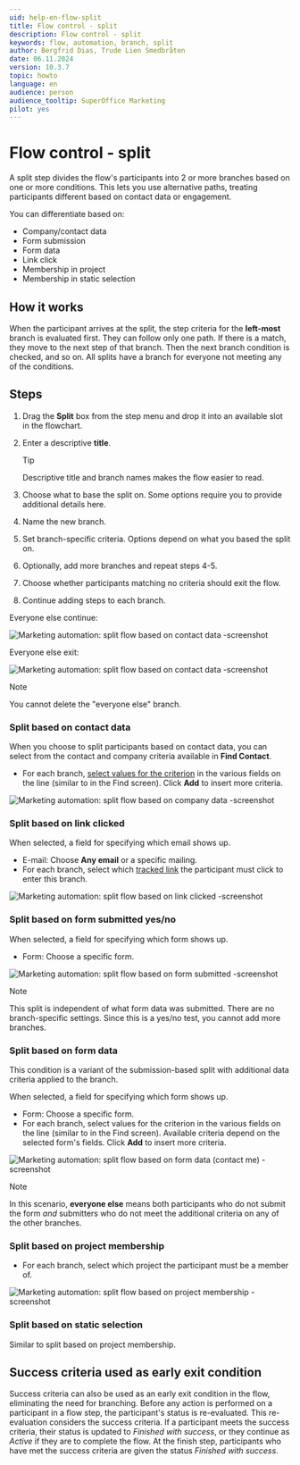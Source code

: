 ```yaml
---
uid: help-en-flow-split
title: Flow control - split
description: Flow control - split
keywords: flow, automation, branch, split
author: Bergfrid Dias, Trude Lien Smedbråten
date: 06.11.2024
version: 10.3.7
topic: howto
language: en
audience: person
audience_tooltip: SuperOffice Marketing
pilot: yes
---
```


# Flow control - split

A split step divides the flow's participants into 2 or more branches based on one or more conditions. This lets you use alternative paths, treating participants different based on contact data or engagement.

You can differentiate based on:

* Company/contact data
* Form submission
* Form data
* Link click
* Membership in project
* Membership in static selection

## How it works

When the participant arrives at the split, the step criteria for the **left-most** branch is evaluated first. They can follow only one path. If there is a match, they move to the next step of that branch. Then the next branch condition is checked, and so on. All splits have a branch for everyone not meeting any of the conditions.​

## Steps

1. Drag the **Split** box from the step menu and drop it into an available slot in the flowchart.
1. Enter a descriptive **title**.

    > [!TIP]
    > Descriptive title and branch names makes the flow easier to read​.

1. Choose what to base the split on. Some options require you to provide additional details here.
1. Name the new branch.
1. Set branch-specific criteria. Options depend on what you based the split on.
1. Optionally, add more branches and repeat steps 4-5.
1. Choose whether participants matching no criteria should exit the flow.
1. Continue adding steps to each branch.

Everyone else continue:

![Marketing automation: split flow based on contact data -screenshot][img1]

Everyone else exit:

![Marketing automation: split flow based on contact data -screenshot][img2]

> [!NOTE]
> You cannot delete the "everyone else" branch.

### Split based on contact data

When you choose to split participants based on contact data, you can select from the contact and company criteria available in **Find Contact**.

* For each branch, [select values for the criterion][11] in the various fields on the line (similar to in the Find screen). Click **Add** to insert more criteria.

![Marketing automation: split flow based on company data -screenshot][img3]

### Split based on link clicked

When selected, a field for specifying which email shows up.

* E-mail: Choose **Any email** or a specific mailing.
* For each branch, select which [tracked link][7] the participant must click to enter this branch.

![Marketing automation: split flow based on link clicked -screenshot][img4]

### Split based on form submitted yes/no

When selected, a field for specifying which form shows up.

* Form: Choose a specific form.

![Marketing automation: split flow based on form submitted -screenshot][img5]

> [!NOTE]
> This split is independent of what form data was submitted. There are no branch-specific settings. Since this is a yes/no test, you cannot add more branches.

### Split based on form data

This condition is a variant of the submission-based split with additional data criteria applied to the branch.

When selected, a field for specifying which form shows up.

* Form: Choose a specific form.
* For each branch, select values for the criterion in the various fields on the line (similar to in the Find screen). Available criteria depend on the selected form's fields. Click **Add** to insert more criteria.

![Marketing automation: split flow based on form data (contact me) -screenshot][img6]

> [!NOTE]
> In this scenario, **everyone else** means both participants who do not submit the form *and* submitters who do not meet the additional criteria on any of the other branches.

### Split based on project membership

* For each branch, select which project the participant must be a member of.

![Marketing automation: split flow based on project membership -screenshot][img7]

### Split based on static selection

Similar to split based on project membership.

## Success criteria used as early exit condition

Success criteria can also be used as an early exit condition in the flow, eliminating the need for branching. Before any action is performed on a participant in a flow step, the participant's status is re-evaluated. This re-evaluation considers the success criteria. If a participant meets the success criteria, their status is updated to *Finished with success*, or they continue as *Active* if they are to complete the flow. At the finish step, participants who have met the success criteria are given the status *Finished with success*.

<!-- Referenced links -->
[7]: ../../tracked-links/learn/index.md
[11]: ../../../search-options/learn/search-criteria.md

<!-- Referenced images -->
[img1]: ../../../../media/loc/en/marketing/split-flow-contact-data-no-exit.png
[img2]: ../../../../media/loc/en/marketing/split-flow-contact-data-yes-exit.png
[img3]: ../../../../media/loc/en/marketing/split-flow-company-data-dropdown.png
[img4]: ../../../../media/loc/en/marketing/split-flow-link-clicked.png
[img5]: ../../../../media/loc/en/marketing/split-flow-form-submitted.png
[img6]: ../../../../media/loc/en/marketing/split-flow-form-data-contact-me.png
[img7]: ../../../../media/loc/en/marketing/split-flow-project-member.png
